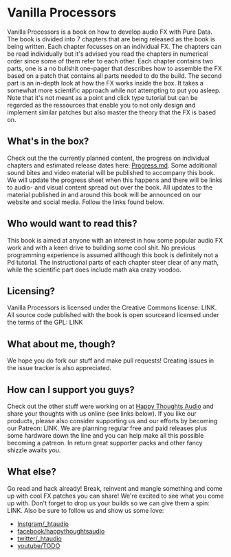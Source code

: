 # Vanilla Processors

Vanilla Processors is a book on how to develop audio FX with Pure Data. The book is divided into 7 chapters that are being released as the book is being written. Each chapter focusses on an individual FX. The chapters can be read individually but it's advised you read the chapters in numerical order since some of them refer to each other. Each chapter contains two parts, one is a no bullshit one-pager that describes how to assemble the FX based on a patch that contains all parts needed to do the build. The second part is an in-depth look at how the FX works inside the box. It takes a somewhat more scientific approach while not attempting to put you asleep. Note that it's not meant as a point and click type tutorial but can be regarded as the ressources that enable you to not only design and implement similar patches but also master the theory that the FX is based on.

## What's in the box?
Check out the the currently planned content, the progress on individual chapters and estimated release dates here: [Progress.md](Progress.md). Some additional sound bites and video material will be published to accompany this book. We will update the progress sheet when this happens and there will be links to audio- and visual content spread out over the book. All updates to the material published in and around this book will be announced on our website and social media. Follow the links found below.

## Who would want to read this?
This book is aimed at anyone with an interest in how some popular audio FX work and with a keen drive to building some cool shit. No previous programming experience is assumed allthough this book is definitely not a Pd tutorial. The instructional parts of each chapter steer clear of any math, while the scientific part does include math aka crazy voodoo.

## Licensing?
Vanilla Processors is licensed under the Creative Commons license: LINK. All source code published with the book is open sourceand licensed under the terms of the GPL: LINK

## What about me, though?
We hope you do fork our stuff and make pull requests! Creating issues in the issue tracker is also appreciated.

## How can I support you guys?
Check out the other stuff were working on at [Happy Thoughts Audio](https://www.htaudio.de/) and share your thoughts with us online (see links below). If you like our products, please also consider supporting us and our efforts by becoming our Patreon: LINK. We are planning regular free and paid releases plus some hardware down the line and you can help make all this possible becoming a patreon. In return great supporter packs and other fancy shizzle awaits you.

## What else?
Go read and hack already! Break, reinvent and mangle something and come up with cool FX patches you can share! We're excited to see what you come up with. Don't forget to drop us your builds so we can give them a spin: LINK. Also be sure to follow us and show us some love: 
* [Instgram/_htaudio](https://www.instagram.com/_htaudio/)
* [facebook/happythoughtsaudio](https://www.facebook.com/happythoughtsaudio)
* [twitter/_htaudio](https://twitter.com/_htaudio)
* [youtube/TODO]()
